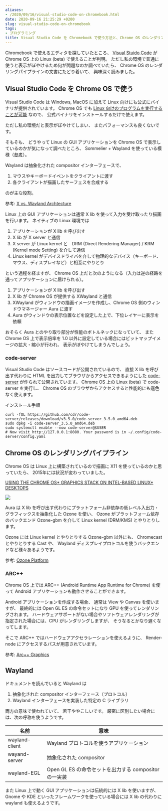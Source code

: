```yaml
---
aliases:
- /2020/09/16/visual-studio-code-on-chromebook.html
date: 2020-09-16 21:25:29 +0200
slug: visual-studio-code-on-chromebook
tags:
- プログラミング
title: Visual Studio Code を Chromebook で使う方法と、Chrome OS のレンダリングパイプライン
---
```

Chromebook で使えるエディタを探していたところ、
[Visual Stuido Code](https://code.visualstudio.com/) が Chrome OS 上の Linux (beta) で使えることが判明。
ただし私の環境で普通に使うと表示がぼやけるため何が問題なのか調べていたら、
Chrome OS のレンダリングパイプラインの文書にたどり着いて、
興味深く読みました。

## Visual Studio Code を Chrome OS で使う

Visual Studio Code は Windows, MacOS に加えて Linux 向けにも公式にバイナリが提供されています。
Chrome OS でも [Linux 向けのプログラムを実行することが可能](https://support.google.com/chromebook/answer/9145439) なので、
公式バイナリをインストールするだけで使えます。

ただし私の環境だと表示がぼやけてしまい、
またパフォーマンスも良くないです。

そもそも、
どうやって Linux の GUI アプリケーションを Chrome OS で表示しているのかが気になって調べたところ、
Sommelier  + Wayland を使っている模様（[参考](https://chromium.googlesource.com/chromiumos/platform2/+/HEAD/vm_tools/sommelier/)）。

Wayland は抽象化された compositor インターフェースで、

1. マウスやキーボードイベントをクライアントに渡す
1. 各クライアントが描画したサーフェスを合成する

のが主な役割。

参考: [X vs. Wayland Archtecture](https://wayland.freedesktop.org/docs/html/ch03.html#sect-Wayland-Architecture-wayland_architecture)

Linux 上の GUI アプリケーションは通常 X lib を使って入力を受け取ったり描画を行います。
ネイティブの Linux 環境では

1. アプリケーションが X lib を呼び出す
1. X lib が X server と通信
1. X server が Linux kernel と　DRM (Direct Rendering Manager) / KRM (Kernel mode Setting) を介して通信
1. Linux kernel がデバイスドライバを介して物理的なデバイス（キーボード、マウス、ディスプレイなど）と相互にやりとり

という過程を経ますが、
Chrome OS 上だと次のようになる（入力は逆の経路を通ってアプリケーションに届けられる）。

1. アプリケーションが X lib を呼び出す
1. X lib が Chrome OS が提供する XWayland と通信
1. XWayland がウィンドウの描画イメージを作成し、Chrome OS 側のウィンドウマネージャー Aura に渡す
1. Aura がウィンドウの表示位置などを設定した上で、下位レイヤーに表示を依頼

おそらく Aura とのやり取り部分が性能のボトルネックになっていて、
また Chrome OS 上で表示倍率を 1.0 以外に設定している場合にはビットマップイメージの拡大・縮小が行われ、
表示がぼやけてしまうんでしょう。

### code-server

Visual Studio Code はソースコードが公開されているので、
直接 X lib を呼び出す代わりに HTML を出力してブラウザからアクセスできるようにした [code-server](https://github.com/cdr/code-server/blob/v3.5.0/doc/guide.md) が作られて公開されています。
Chrome OS 上の Linux (beta) で code-server を実行し、
Chrome OS のブラウザからアクセスすると性能的にも遜色なく使えます。

インストール手順

```shell
curl -fOL https://github.com/cdr/code-server/releases/download/v3.5.0/code-server_3.5.0_amd64.deb
sudo dpkg -i code-server_3.5.0_amd64.deb
sudo systemctl enable --now code-server@$USER
# Now visit http://127.0.0.1:8080. Your password is in ~/.config/code-server/config.yaml
```

## Chrome OS のレンダリングパイプライン

Chrome OS は Linux 上に構築されているので描画に X11 を使っているのかと思っていたら、
2015年には状況が変わっていました。

[USING THE CHROME OS* GRAPHICS STACK ON INTEL-BASED LINUX* DESKTOPS](https://01.org/blogs/joone/2018/using-chrome-os-graphics-stack-intel-based-linux-desktops)

![](https://01.org/sites/default/files/users/u32403/chrome_graphics_arch.png)

Aura は X lib を呼び出す代わりにプラットフォーム非依存の低レベル入出力・グラフィックスを抽象化した Ozone を使い、
Ozone がプラットフォーム依存のバックエンド Ozone-gbm を介して Linux kernel (DRM/KMS) とやりとりします。

Ozone には Linux kernel とやりとりする Ozone-gbm 以外にも、
Chromecast とやりとりする Cast や、
Wayland ディスプレイプロトコルを使うバックエンドなど様々あるようです。

参考: [Ozone Platform](https://chromium.googlesource.com/chromium/src.git/+/master/docs/ozone_overview.md#ozone-platforms)

### ARC++

Chrome OS 上では ARC++ (Android Runtime App Runtime for Chrome) を使って Android アプリケーションも動作させることができます。

Android アプリケーションを作成する場合、
通常は View や Canvas を使いますが、
最終的には Open GL ES の命令セットになり GPU を使ってレンダリングされます。
ハードウェアサポートがない場合やソフトウェアレンダリングが指定された場合には、CPU がレンダリングしますが、
そうなるとかなり遅くなってします。

そこで ARC++ ではハードウェアアクセラレーションを使えるように、
Render-node にアクセスするパスが用意されています。

参考: [Arc++ Graphics](https://qiangbo-workspace.oss-cn-shanghai.aliyuncs.com/2019-09-10-chromeos-with-android-app/Arcpp_Graphics.pdf)


## Wayland

ドキュメントを読んでいると Wayland は

1. 抽象化された compositor インターフェース（プロトコル）
1. Wayland インターフェースを実装した特定の C ライブラリ

両方の意味で使われていて、
若干ややこしいです。
厳密に区別したい場合には、次の呼称を使うようです。

| 名前 | 意味 |
| - | - |
| wayland-client | Wayland プロトコルを使うアプリケーション |
| wayand-server | 抽象化された compositor |
| wayland-EGL | Open GL ES の命令セットを出力する compositor の一実装 |

また Linux 上で動く GUI アプリケーションは伝統的には X lib を使いますが、
Gnome や KDE といったフレームワークを使っている場合には X lib の代わりに wayland も使えるようです。
